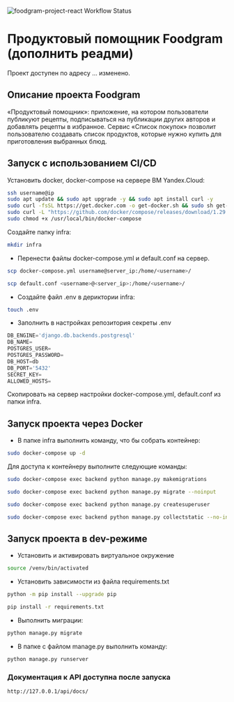 ![foodgram-project-react Workflow Status](https://github.com/ivMokretsov/foodgram-project-react/actions/workflows/main.yml/badge.svg?branch=master&event=push)
# Продуктовый помощник Foodgram (дополнить реадми)

Проект доступен по адресу ... изменено.

## Описание проекта Foodgram
«Продуктовый помощник»: приложение, на котором пользователи публикуют рецепты, подписываться на публикации других авторов и добавлять рецепты в избранное. Сервис «Список покупок» позволит пользователю создавать список продуктов, которые нужно купить для приготовления выбранных блюд.

## Запуск с использованием CI/CD

Установить docker, docker-compose на сервере ВМ Yandex.Cloud:
```bash
ssh username@ip
sudo apt update && sudo apt upgrade -y && sudo apt install curl -y
sudo curl -fsSL https://get.docker.com -o get-docker.sh && sudo sh get-docker.sh && sudo rm get-docker.sh
sudo curl -L "https://github.com/docker/compose/releases/download/1.29.2/docker-compose-$(uname -s)-$(uname -m)" -o /usr/local/bin/docker-compose
sudo chmod +x /usr/local/bin/docker-compose
```
Создайте папку infra:
```bash
mkdir infra
```
- Перенести файлы docker-compose.yml и default.conf на сервер.

```bash
scp docker-compose.yml username@server_ip:/home/<username>/
```
```bash
scp default.conf <username>@<server_ip>:/home/<username>/
```
- Создайте файл .env в дериктории infra:

```bash
touch .env
```
- Заполнить в настройках репозитория секреты .env

```python
DB_ENGINE='django.db.backends.postgresql'
DB_NAME=
POSTGRES_USER=
POSTGRES_PASSWORD=
DB_HOST=db
DB_PORT='5432'
SECRET_KEY=
ALLOWED_HOSTS=
```

Скопировать на сервер настройки docker-compose.yml, default.conf из папки infra.

## Запуск проекта через Docker
- В папке infra выполнить команду, что бы собрать контейнер:
```bash
sudo docker-compose up -d
```

Для доступа к контейнеру выполните следующие команды:

```bash
sudo docker-compose exec backend python manage.py makemigrations
```
```bash
sudo docker-compose exec backend python manage.py migrate --noinput
```
```bash
sudo docker-compose exec backend python manage.py createsuperuser
```
```bash
sudo docker-compose exec backend python manage.py collectstatic --no-input
```

## Запуск проекта в dev-режиме

- Установить и активировать виртуальное окружение

```bash
source /venv/bin/activated
```

- Установить зависимости из файла requirements.txt

```bash
python -m pip install --upgrade pip
```
```bash
pip install -r requirements.txt
```

- Выполнить миграции:

```bash
python manage.py migrate
```

- В папке с файлом manage.py выполнить команду:
```bash
python manage.py runserver
```

### Документация к API доступна после запуска
```url
http://127.0.0.1/api/docs/
```
